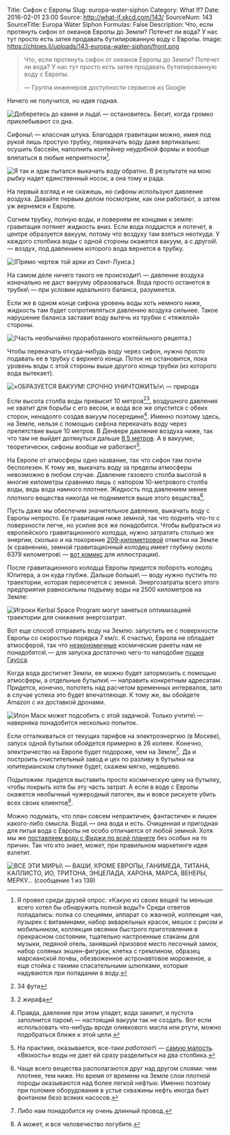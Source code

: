 Title: Сифон с Европы
Slug: europa-water-siphon
Category: What If?
Date: 2016-02-01 23:00
Source: http://what-if.xkcd.com/143/
SourceNum: 143
SourceTitle: Europa Water Siphon
Formulas: False
Description: Что, если протянуть сифон от океанов Европы до Земли? Потечет ли вода? У нас тут просто есть затея продавать бутилированную воду с Европы.
Image: https://chtoes.li/uploads/143-europa-water-siphon/front.png

> Что, если протянуть сифон от океанов Европы до Земли? Потечет ли вода? У нас тут просто есть затея продавать бутилированную воду с Европы.
>
> — Группа инженеров доступности сервисов из Google

Ничего не получится, но идея годная.

![](/uploads/143-europa-water-siphon/straw.png "Доберетесь до камня и льда\ — остановитесь. Бесит, когда громко прихлебывают со дна.")

Сифоны\ — классная штука. Благодаря гравитации можно, имея под рукой лишь простую трубку, перекачать воду даже вертикально: осушить бассейн, наполнить контейнер неудобной формы и вообще вляпаться в любые неприятности[^1].

[^1]: Я провел среди друзей опрос: «Какую из своих вещей ты меньше всего хотел бы обнаружить полной воды?» Среди ответов попадались: полка со специями, аппарат со жвачкой, коллекция чая, пузырек с витаминами, набор акварельных красок, мешок с рисом и мобильником, коллекция овсянки быстрого приготовления в прекрасном состоянии, тщательно настроенные стаканы для музыки, ледяной отель, занявший призовое место песочный замок, набор соляных экшен-фигурок, клетка с гремлином, образец марсианской почвы, обезвоженное астронавтовое мороженое, а еще стойка с такими спасательными шлюпками, которые надуваются при попадании в воду.

![](/uploads/143-europa-water-siphon/dresser_ru.png "Я так и эдак пытался выкачать воду обратно. В результате на мою рыбку надет единственный носок, а она тому и рада.")

На первый взгляд и не скажешь, но сифоны используют давление воздуха. Давайте первым делом посмотрим, как они работают, а затем уж вернемся к Европе.

Согнем трубку, полную воды, и повернем ее концами к земле: гравитация потянет жидкость вниз. Если вода поддастся и потечет, в центре образуется вакуум, потому что воздуху там взяться неоткуда. У каждого столбика воды с одной стороны окажется вакуум, а с другой\ — воздух, под давлением которого вода вернется в трубку.

![](/uploads/143-europa-water-siphon/vacuum_ru.png "(Прямо чертеж той арки из Сент-Луиса.)")

На самом деле ничего такого не происходит\ — давление воздуха изначально не даст вакууму образоваться. Вода просто останется в трубке\ — при условии идеального баланса, разумеется.

Если же в одном конце сифона уровень воды хоть немного ниже, жидкость там будет сопротивляться давлению воздуха сильнее. Такое нарушение баланса заставит воду вытечь из трубки с «тяжелой» стороны.

![](/uploads/143-europa-water-siphon/balance.png "(Часть необычайно проработанного коктейльного рецепта.)")

Чтобы перекачать откуда-нибудь воду через сифон, нужно просто подавать ее в трубку с верхнего конца. Поток не остановится, пока уровень воды с этой стороны выше другого конца трубки (из которого вода вытекает).

![](/uploads/143-europa-water-siphon/siphon_ru.png "«ОБРАЗУЕТСЯ ВАКУУМ! СРОЧНО УНИЧТОЖИТЬ!»\ — природа")

Если высота столба воды превысит 10 метров[^2][^3], воздушного давления не хватит для борьбы с его весом, и вода все же опустится с обеих сторон, ненадолго создав вакуум посередине[^4]. Именно поэтому здесь, на Земле, нельзя с помощью сифона перекачать воду через препятствие выше 10 метров. В Денвере давление воздуха ниже, так что там не выйдет дотянуться дальше [8,5 метров][1]. А в вакууме, теоретически, сифоны вообще не работают[^5].

[^2]: 34 фута

[^3]: 2 жирафа

[^4]: Правда, давление при этом упадет, вода закипит, и пустота заполнится паром\ — настоящий вакуум так не создать. Вот если использовать что-нибудь вроде оливкового масла или ртути, можно подобраться ближе к этой цели.

[^5]: На практике, оказывается, все-таки *работают*\ — [самую малость][2]. «Вязкость» воды не дает ей сразу разделиться на два столбика.

На Европе от атмосферы одно название, так что сифон там почти бесполезен. К тому же, выкачать воду за пределы атмосферы невозможно в любом случае. Давление газового столба высотой в многие километры сравнимо лишь с напором 10-метрового столба воды, ведь вода намного плотнее. Жидкость под давлением менее плотного вещества никогда не поднимется выше этого вещества[^6].

[^6]: Чаще всего вещества располагаются друг над другом слоями: чем плотнее, тем ниже. Но время от времени на Земле слои плотной породы оказываются над более легкой нефтью. Именно поэтому при поломке оборудования в устье скважины нефть иногда бьет фонтаном безо всяких насосов.

Пусть даже мы обеспечим значительное давление, выкачать воду с Европы непросто. Ее гравитация ниже земной, так что поднять что-то с поверхности легче, но усилие все же понадобится. Чтобы выбраться из европейского гравитационного колодца, нужно затратить столько же энергии, сколько и на покорение [209-километровой][3] отметки на Земле (к сравнению, земной гравитационный колодец имеет глубину около 6379 километров\ — [вот комикс][4] для иллюстрации).

После гравитационного колодца Европы придется побороть колодец Юпитера, а он куда глубже. Дальше больше\ — воду нужно пустить по траектории, которая пересечется с земной. Энергозатраты всего этого предприятия равносильны подъему воды на 2500 километров на Земле:

![](/uploads/143-europa-water-siphon/gravity_wells_ru.png "Игроки Kerbal Space Program могут заняться оптимизацией траектории для снижения энергозатрат.")

Вот еще способ отправить воду на Землю: запустить ее с поверхности Европы со скоростью порядка 7 км/с. К счастью, Европа не обладает атмосферой, так что [неэкономичные][5] космические ракеты нам не понадобятся\ — для запуска достаточно чего-то наподобие [пушки Гаусса][6].

Когда вода достигнет Земли, ее можно будет затормозить с помощью атмосферы, а отдельные бутылки\ — направить конкретным адресатам. Придется, конечно, попотеть над расчетом временных интервалов, зато в случае успеха это будет впечатляюще. К тому же, вы обойдете Amazon с их доставкой дронами.

![](/uploads/143-europa-water-siphon/delivery.png "Илон Маск может подсобить с этой задачкой. Только учтите\ — наверняка понадобится несколько попыток.")

Если отталкиваться от текущих тарифов на электроэнергию (в Москве), запуск одной бутылки обойдется примерно в 26 копеек. Конечно, электричество на Европе будет подороже, чем на Земле[^7]. Да и построить очистительный завод и цех по разливу в бутылки на юпитерианском спутнике будет, скажем мягко, недешево.

[^7]: Либо нам понадобится ну очень длинный провод.

Подытожим: придется выставить просто космическую цену на бутылку, чтобы покрыть хотя бы эту часть затрат. А если в воде с Европы окажется необычный чужеродный патоген, вы и вовсе рискуете убить всех своих клиентов[^8].

[^8]: А может, и все человечество погубите.

Можно подумать, что план совсем непрактичен, фантастичен и лишен какого-либо смысла. Вода\ — она вода и есть. Очищенная и пригодная для питья вода с Европы не особо отличается от любой земной. Хотя мы же [поставляем воду с Фиджи по всей планете][7] без особых на то причин. Так что кто знает, может, при правильном маркетинге идея взлетит.

![](/uploads/143-europa-water-siphon/billboard_ru.png "ВСЕ ЭТИ МИРЫ\ — ВАШИ, КРОМЕ ЕВРОПЫ, ГАНИМЕДА, ТИТАНА, КАЛЛИСТО, ИО, ТРИТОНА, ЭНЦЕЛАДА, ХАРОНА, МАРСА, ВЕНЕРЫ, МЕРКУ… (сообщение 1 из 139)")

[1]: http://www.wolframalpha.com/input/?i=%28air+pressure+at+altitude+of+denver%29+%2F+%28water+density+*+earth+gravity%29 "(давление воздуха на высоте Денвера) / (плотность воды × сила земного притяжения) [англ.] | Wolfram|Alpha"

[2]: https://www.youtube.com/watch?v=8F4i9M3y0ew "Сифон в вакууме (англ.) | Periodic Table of Videos\ — YouTube"

[3]: http://www.wolframalpha.com/input/?i=Newton%27s+constant+*+europa+mass+%2F+%28earth+gravity+*+europa+radius%29 "Постоянная Ньютона × масса Европы / (сила земного притяжения × радиус Европы) [англ.] | Wolfram|Alpha"

[4]: http://xkcd.ru/681 "Гравитационные ямы | xkcd"

[5]: https://chtoes.li/voyager "Вояджер | Что если?"

[6]: http://www.coilgun.info/theorymath/ieee/induction_1995.pdf "Достижение сверхзвуковых скоростей с помощью индукционных пушек Гаусса (англ.) | Проф. И. Р. Лейтвейт"

[7]: https://ru.wikipedia.org/wiki/Fiji_Water "Fiji Water | Википедия"
